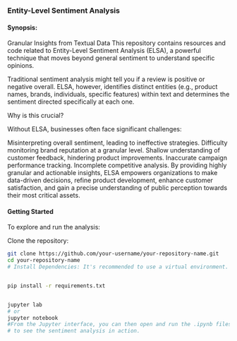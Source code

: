 ### Entity-Level Sentiment Analysis 
#### Synopsis: 
Granular Insights from Textual Data
This repository contains resources and code related to Entity-Level Sentiment Analysis (ELSA), a powerful technique that moves beyond general sentiment to understand specific opinions.

Traditional sentiment analysis might tell you if a review is positive or negative overall. ELSA, however, identifies distinct entities (e.g., product names, brands, individuals, specific features) within text and determines the sentiment directed specifically at each one.

Why is this crucial?

Without ELSA, businesses often face significant challenges:

Misinterpreting overall sentiment, leading to ineffective strategies.
Difficulty monitoring brand reputation at a granular level.
Shallow understanding of customer feedback, hindering product improvements.
Inaccurate campaign performance tracking.
Incomplete competitive analysis.
By providing highly granular and actionable insights, ELSA empowers organizations to make data-driven decisions, refine product development, enhance customer satisfaction, and gain a precise understanding of public perception towards their most critical assets.

#### Getting Started
To explore and run the analysis:

Clone the repository:
``` Bash
git clone https://github.com/your-username/your-repository-name.git
cd your-repository-name
# Install Dependencies: It's recommended to use a virtual environment.


pip install -r requirements.txt
```
``` Bash

jupyter lab
# or
jupyter notebook
#From the Jupyter interface, you can then open and run the .ipynb files (e.g., elsa_analysis.ipynb)
# to see the sentiment analysis in action.
